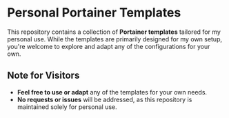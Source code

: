 # Personal Portainer Templates

This repository contains a collection of **Portainer templates** tailored for my personal use. While the templates are primarily designed for my own setup, you're welcome to explore and adapt any of the configurations for your own.

## Note for Visitors

- **Feel free to use or adapt** any of the templates for your own needs.
- **No requests or issues** will be addressed, as this repository is maintained solely for personal use.
